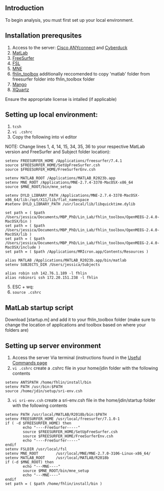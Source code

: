 ## Introduction
To begin analysis, you must first set up your local environment.

## Installation prerequsites 
1. Access to the server: [Cisco ANYconnect](https://www.cisco.com/c/en/us/support/security/anyconnect-secure-mobility-client-v4-x/model.html) and [Cyberduck](https://cyberduck.io)
2. [MatLab](https://www.mathworks.com/products/matlab/student.html)
3. [FreeSurfer](https://surfer.nmr.mgh.harvard.edu/fswiki/DownloadAndInstall)
4. [FSL](https://fsl.fmrib.ox.ac.uk/fsl/fslwiki/FslInstallation)
5. [MNE](https://mne.tools/stable/install/mne_c.html)
6. [fhlin_toolbox](https://github.com/fahsuanlin/fhlin_toolbox) additionally reccomended to copy 'matlab' folder from freesurfer folder into fhlin_toolbox folder
7. [Mango](https://mangoviewer.com)
8. [XQuartz](https://www.xquartz.org)

Ensure the appropriate license is intalled (if applicable)

## Setting up local environment: 
1. `tcsh`
2. `vi .cshrc`
3. Copy the following into vi editor 

NOTE: Change lines 1, 4, 14, 15, 34, 35, 36 to your respective MatLab version and FreeSurfer and Subject folder location):

    setenv FREESURFER_HOME /Applications/freesurfer/7.4.1
    source $FREESURFER_HOME/SetUpFreeSurfer.csh
    source $FREESURFER_HOME/FreeSurferEnv.csh

    setenv MATLAB_ROOT /Applications/MATLAB_R2023b.app
    setenv MNE_ROOT /Applications/MNE-2.7.4-3378-MacOSX-x86_64
    source $MNE_ROOT/bin/mne_setup
    
    setenv DYLD_LIBRARY_PATH /Applications/MNE-2.7.4-3378-MacOSX-x86_64/lib:/opt/X11/lib/flat_namespace
    #setenv DYLD_LIBRARY_PATH /usr/local/lib/libquicktime.dylib

    set path = ( $path /Users/jessica/Documents/MBP_PhD/Lin_Lab/fhlin_toolbox/OpenMEEG-2.4.0-MacOSX/bin )
    set path = ( $path /Users/jessica/Documents/MBP_PhD/Lin_Lab/fhlin_toolbox/OpenMEEG-2.4.0-MacOSX/lib )
    set path = ( $path /Users/jessica/Documents/MBP_PhD/Lin_Lab/fhlin_toolbox/OpenMEEG-2.4.0-MacOSX/include )
    set path = ( $path /Applications/MRIcron.app/Contents/Resources )

    alias MATLAB /Applications/MATLAB_R2023b.app/bin/matlab
    setenv SUBJECTS_DIR /Users/jessica/Subjects

    alias robin ssh 142.76.1.189 -l fhlin
    alias robinsri ssh 172.20.151.238 -l fhlin

5. ESC + wq:
6. `source .cshrc`

## MatLab startup script 
Download  [startup.m] and add it to your fhlin_toolbox folder (make sure to change the location of applications and toolbox based on where your folders are)

## Setting up server environment 
1. Access the server Via terminal (instructions found in the [Useful Commands page](https://github.com/Lin-Brain-Lab/fMRI-Analysis-For-Mac/blob/main/Useful%20Commands.md)
2. `vi .cshrc` create a .cshrc file in your home/jdin folder with the following contents 
```
setenv ANTSPATH /home/fhlin/install/bin
setenv PATH /usr/bin:$PATH
source /home/jdin/setup/sri-env.csh
```
3. `vi sri-env.csh` create a sri-env.csh file in the home/jdin/startup folder with the following contents
```
setenv PATH /usr/local/MATLAB/R2018b/bin:$PATH
setenv FREESURFER_HOME /usr/local/freesurfer/7.1.0-1
if ( -d $FREESURFER_HOME) then
        echo "----FreeSurfer-----"
        source $FREESURFER_HOME/SetUpFreeSurfer.csh
        source $FREESURFER_HOME/FreeSurferEnv.csh
        echo "----FreeSurfer-----"
endif
setenv FSLDIR /usr/local/fsl
setenv MNE_ROOT        /usr/local/MNE/MNE-2.7.0-3106-Linux-x86_64/
setenv MATLAB_ROOT     /usr/local/MATLAB/R2018b
if (-d $MNE_ROOT) then
        echo "---MNE----"
        source $MNE_ROOT/bin/mne_setup
        echo "---MNE----"
endif
set path = ( $path /home/fhlin/install/bin )
```
